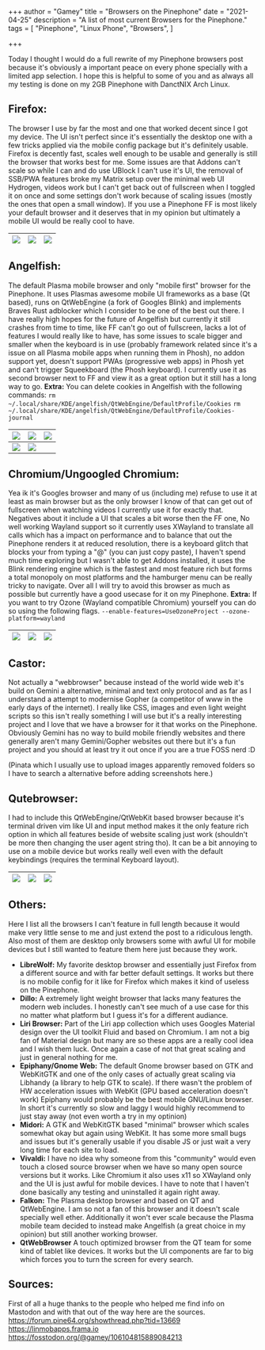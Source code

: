 +++
author = "Gamey"
title = "Browsers on the Pinephone"
date = "2021-04-25"
description = "A list of most current Browsers for the Pinephone."
tags = [
"Pinephone", "Linux Phone", "Browsers",
]

+++

Today I thought I would do a full rewrite of my Pinephone browsers post because it's obviously a important peace on every phone specially with a limited app selection. I hope this is helpful to some of you and as always all my testing is done on my 2GB Pinephone with DanctNIX Arch Linux.
<!--more-->

## Firefox:
The browser I use by far the most and one that worked decent since I got my device. The UI isn't perfect since it's essentially the desktop one with a few tricks applied via the mobile config package but it's definitely usable. Firefox is decently fast, scales well enough to be usable and generally is still the browser that works best for me. Some issues are that Addons can't scale so while I can and do use UBlock I can't use it's UI, the removal of SSB/PWA features broke my Matrix setup over the minimal web UI Hydrogen, videos work but I can't get back out of fullscreen when I toggled it on once and some settings don't work because of scaling issues (mostly the ones that open a small window). If you use a Pinephone FF is most likely your default browser and it deserves that in my opinion but ultimately a mobile UI would be really cool to have.

| ![](https://gateway.pinata.cloud/ipfs/QmXmq8N1otd7EWJDhZH5gStUVazLFM8t4aADLqd1qa1kJw/20210422_09h56m38s_grim.png) | ![](https://gateway.pinata.cloud/ipfs/QmXmq8N1otd7EWJDhZH5gStUVazLFM8t4aADLqd1qa1kJw/20210422_09h57m03s_grim.png) | ![](https://gateway.pinata.cloud/ipfs/QmXmq8N1otd7EWJDhZH5gStUVazLFM8t4aADLqd1qa1kJw/20210422_09h57m29s_grim.png) |
|---|---|---|

## Angelfish:
The default Plasma mobile browser and only "mobile first" browser for the Pinephone. It uses Plasmas awesome mobile UI frameworks as a base (Qt based), runs on QtWebEngine (a fork of Googles Blink) and implements Braves Rust adblocker which I consider to be one of the best out there. I have really high hopes for the future of Angelfish but currently it still crashes from time to time, like FF can't go out of fullscreen, lacks a lot of features I would really like to have, has some issues to scale bigger and smaller when the keyboard is in use (probably framework related since it's a issue on all Plasma mobile apps when running them in Phosh), no addon support yet, doesn't support PWAs (progressive web apps) in Phosh yet and can't trigger Squeekboard (the Phosh keyboard). I currently use it as second browser next to FF and view it as a great option but it still has a long way to go.
**Extra:** You can delete cookies in Angelfish with the following commands:
``rm ~/.local/share/KDE/angelfish/QtWebEngine/DefaultProfile/Cookies``
``rm ~/.local/share/KDE/angelfish/QtWebEngine/DefaultProfile/Cookies-journal``

| ![](https://gateway.pinata.cloud/ipfs/QmQDBxW69mBELsmPnf1sexiDDL9PHM4qAmbHwC46yo49Nh/20210421_23h04m13s_grim.png) | ![](https://gateway.pinata.cloud/ipfs/QmQDBxW69mBELsmPnf1sexiDDL9PHM4qAmbHwC46yo49Nh/20210421_23h04m30s_grim.png) | ![](https://gateway.pinata.cloud/ipfs/QmQDBxW69mBELsmPnf1sexiDDL9PHM4qAmbHwC46yo49Nh/20210421_23h05m01s_grim.png) |
|---|---|---|
| ![](https://gateway.pinata.cloud/ipfs/QmQDBxW69mBELsmPnf1sexiDDL9PHM4qAmbHwC46yo49Nh/20210421_23h05m16s_grim.png) | ![](https://gateway.pinata.cloud/ipfs/QmQDBxW69mBELsmPnf1sexiDDL9PHM4qAmbHwC46yo49Nh/20210421_23h05m36s_grim.png) | ![]() |

## Chromium/Ungoogled Chromium:
Yea ik it's Googles browser and many of us (including me) refuse to use it at least as main browser but as the only browser I know of that can get out of fullscreen when watching videos I currently use it for exactly that. Negatives about it include a UI that scales a bit worse then the FF one, No well working Wayland support so it currently uses XWayland to translate all calls which has a impact on performance and to balance that out the Pinephone renders it at reduced resolution, there is a keyboard glitch that blocks your from typing a "@" (you can just copy paste), I haven't spend much time exploring but I wasn't able to get Addons installed, it uses the Blink rendering engine which is the fastest and most feature rich but forms a total monopoly on most platforms and the hamburger menu can be really tricky to navigate. Over all I will try to avoid this browser as much as possible but currently have a good usecase for it on my Pinephone.
**Extra:** If you want to try Ozone (Wayland compatible Chromium) yourself you can do so using the following flags. ``--enable-features=UseOzoneProject --ozone-platform=wayland``

| ![](https://gateway.pinata.cloud/ipfs/QmST4vd1GZk4XKRV8Cs7cFF5WBfAdpzseNBQe9R56VKwds/20210421_23h06m53s_grim.png) | ![](https://gateway.pinata.cloud/ipfs/QmST4vd1GZk4XKRV8Cs7cFF5WBfAdpzseNBQe9R56VKwds/20210421_23h07m07s_grim.png) | ![](https://gateway.pinata.cloud/ipfs/QmST4vd1GZk4XKRV8Cs7cFF5WBfAdpzseNBQe9R56VKwds/20210421_23h07m34s_grim.png) |
|---|---|---|

## Castor:
Not actually a "webbrowser" because instead of the world wide web it's build on Gemini a alternative, minimal and text only protocol and as far as I understand a attempt to modernise Gopher (a competitor of www in the early days of the internet). I really like CSS, images and even light weight scripts so this isn't really something I will use but it's a really interesting project and I love that we have a browser for it that works on the Pinephone. Obviously Gemini has no way to build mobile friendly websites and there generally aren't many Gemini/Gopher websites out there but it's a fun project and you should at least try it out once if you are a true FOSS nerd :D

(Pinata which I usually use to upload images apparently removed folders so I have to search a alternative before adding screenshots here.)

## Qutebrowser:
I had to include this QtWebEngine/QtWebKit based browser because it's terminal driven vim like UI and input method makes it the only feature rich option in which all features beside of website scaling just work (shouldn't be more then changing the user agent string tho). It can be a bit annoying to use on a mobile device but works really well even with the default keybindings (requires the terminal Keyboard layout).

| ![](https://gateway.pinata.cloud/ipfs/QmWicYQTNbqL8SSm1mjKXG6eDGUeA7YTN3NwfmX4BeXT4F/20210422_10h15m26s_grim.png) | ![](https://gateway.pinata.cloud/ipfs/QmWicYQTNbqL8SSm1mjKXG6eDGUeA7YTN3NwfmX4BeXT4F/20210422_10h16m09s_grim.png) | ![](https://gateway.pinata.cloud/ipfs/QmWicYQTNbqL8SSm1mjKXG6eDGUeA7YTN3NwfmX4BeXT4F/20210422_10h16m28s_grim.png) |
|---|---|---|

## Others:
Here I list all the browsers I can't feature in full length because it would make very little sense to me and just extend the post to a ridiculous length. Also most of them are desktop only browsers some with awful UI for mobile devices but I still wanted to feature them here just because they work.

- **LibreWolf:** My favorite desktop browser and essentially just Firefox from a different source and with far better default settings. It works but there is no mobile config for it like for Firefox which makes it kind of useless on the Pinephone.
- **Dillo:** A extremely light weight browser that lacks many features the modern web includes. I honestly can't see much of a use case for this no matter what platform but I guess it's for a different audiance.
- **Liri Browser:** Part of the Liri app collection which uses Googles Material design over the UI toolkit Fluid and based on Chromium. I am not a big fan of Material design but many are so these apps are a really cool idea and I wish them luck. Once again a case of not that great scaling and just in general nothing for me.
- **Epiphany/Gnome Web:** The default Gnome browser based on GTK and WebKitGTK and one of the only cases of actually great scaling via Libhandy (a library to help GTK to scale). If there wasn't the problem of HW acceleration issues with WebKit (GPU based acceleration doesn't work) Epiphany would probably be the best mobile GNU/Linux browser. In short it's currently so slow and laggy I would highly recommend to just stay away (not even worth a try in my optinion)
- **Midori:** A GTK and WebKitGTK based "minimal" browser which scales somewhat okay but again using WebKit. It has some more small bugs and issues but it's generally usable if you disable JS or just wait a very long time for each site to load.
- **Vivaldi:** I have no idea why someone from this "community" would even touch a closed source browser when we have so many open source versions but it works. Like Chromium it also uses x11 so XWayland only and the UI is just awful for mobile devices. I have to note that I haven't done basically any testing and uninstalled it again right away.
- **Falkon:** The Plasma desktop browser and based on QT and QtWebEngine. I am so not a fan of this browser and it doesn't scale specially well ether. Additionally it won't ever scale because the Plasma mobile team decided to instead make Angelfish (a great choice in my opinion) but still another working browser.
- **QtWebBrowser** A touch optimized browser from the QT team for some kind of tablet like devices. It works but the UI components are far to big which forces you to turn the screen for every search.

## Sources:
First of all a huge thanks to the people who helped me find info on Mastodon and with that out of the way here are the sources.
https://forum.pine64.org/showthread.php?tid=13669
https://linmobapps.frama.io
https://fosstodon.org/@gamey/106104815889084213
